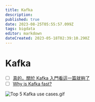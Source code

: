 ```yaml
---
title: Kafka
description: 
published: true
date: 2023-08-25T05:55:57.099Z
tags: bigdata
editor: markdown
dateCreated: 2023-05-18T02:39:10.290Z
---
```


# Kafka
- [ ] [真的，關於 Kafka 入門看這一篇就夠了](https://www.readfog.com/a/1632285483296985088)
- [ ] [Why is Kafka fast?](https://blog.bytebytego.com/p/why-is-kafka-fast?utm_source=profile&utm_medium=reader2)

![Top 5 Kafka use cases.gif](http://192.168.25.60:8000/files/file_storage/53b03039.gif)